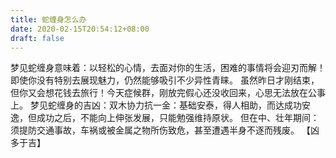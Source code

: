 ```yaml
---
title: 蛇缠身怎么办
date: 2020-02-15T20:54:12+08:00
draft: false
---
```


梦见蛇缠身意味着：以轻松的心情，去面对你的生活，困难的事情将会迎刃而解！即使你没有特别去展现魅力，仍然能够吸引不少异性青睐。
虽然昨日才刚结束，但你又会想花钱去旅行！今天症候群，刚放完假心还没收回来，心思无法放在公事上。
梦见蛇缠身的吉凶：双木协力抗一金：基础安泰，得人相助，而达成功安逸，但成功之后，不能向上伸张发展，只能勉强维持原状。
但在中、壮年期间：须提防交通事故，车祸或被金属之物所伤致危，甚至遭遇半身不逐而残废。
【凶多于吉】